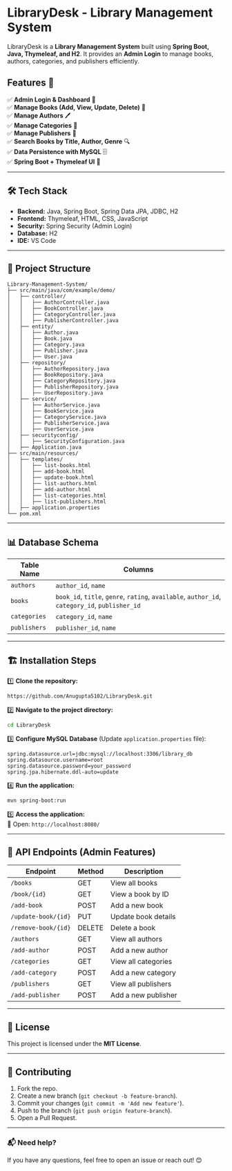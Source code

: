 # LibraryDesk - Library Management System

LibraryDesk is a **Library Management System** built using **Spring Boot, Java, Thymeleaf, and H2**. It provides an **Admin Login** to manage books, authors, categories, and publishers efficiently.

## Features 🚀

✅ **Admin Login & Dashboard** 🔑  
✅ **Manage Books (Add, View, Update, Delete)** 📖  
✅ **Manage Authors** 🖊️  
✅ **Manage Categories** 📂  
✅ **Manage Publishers** 🏢  
✅ **Search Books by Title, Author, Genre** 🔍  
✅ **Data Persistence with MySQL** 🗄️  
✅ **Spring Boot + Thymeleaf UI** 🎨  

---

## 🛠️ Tech Stack

- **Backend:** Java, Spring Boot, Spring Data JPA, JDBC, H2
- **Frontend:** Thymeleaf, HTML, CSS, JavaScript
- **Security:** Spring Security (Admin Login)
- **Database:** H2 
- **IDE:** VS Code

---

## 📂 Project Structure

```
Library-Management-System/
├── src/main/java/com/example/demo/
│   ├── controller/
│   │   ├── AuthorController.java
│   │   ├── BookController.java
│   │   ├── CategoryController.java
│   │   ├── PublisherController.java
│   ├── entity/
│   │   ├── Author.java
│   │   ├── Book.java
│   │   ├── Category.java
│   │   ├── Publisher.java
│   │   ├── User.java
│   ├── repository/
│   │   ├── AuthorRepository.java
│   │   ├── BookRepository.java
│   │   ├── CategoryRepository.java
│   │   ├── PublisherRepository.java
│   │   ├── UserRepository.java
│   ├── service/
│   │   ├── AuthorService.java
│   │   ├── BookService.java
│   │   ├── CategoryService.java
│   │   ├── PublisherService.java
│   │   ├── UserService.java
│   ├── securityconfig/
│   │   ├── SecurityConfiguration.java
│   ├── Application.java
├── src/main/resources/
│   ├── templates/
│   │   ├── list-books.html
│   │   ├── add-book.html
│   │   ├── update-book.html
│   │   ├── list-authors.html
│   │   ├── add-author.html
│   │   ├── list-categories.html
│   │   ├── list-publishers.html
│   ├── application.properties
└── pom.xml
```

---

## 📊 Database Schema

| Table Name       | Columns |
|-----------------|---------------------------|
| `authors`       | `author_id`, `name`       |
| `books`         | `book_id`, `title`, `genre`, `rating`, `available`, `author_id`, `category_id`, `publisher_id` |
| `categories`    | `category_id`, `name`     |
| `publishers`    | `publisher_id`, `name`    |

---

## 🏗️ Installation Steps

1️⃣ **Clone the repository:**
```sh
https://github.com/Anugupta5102/LibraryDesk.git
```

2️⃣ **Navigate to the project directory:**
```sh
cd LibraryDesk
```

3️⃣ **Configure MySQL Database** (Update `application.properties` file):
```properties
spring.datasource.url=jdbc:mysql://localhost:3306/library_db
spring.datasource.username=root
spring.datasource.password=your_password
spring.jpa.hibernate.ddl-auto=update
```

4️⃣ **Run the application:**
```sh
mvn spring-boot:run
```

5️⃣ **Access the application:**  
📌 Open: `http://localhost:8080/`

---

## 🔗 API Endpoints (Admin Features)

| Endpoint          | Method | Description             |
|------------------|--------|-------------------------|
| `/books`         | GET    | View all books          |
| `/book/{id}`     | GET    | View a book by ID       |
| `/add-book`      | POST   | Add a new book          |
| `/update-book/{id}` | PUT | Update book details     |
| `/remove-book/{id}` | DELETE | Delete a book      |
| `/authors`       | GET    | View all authors        |
| `/add-author`    | POST   | Add a new author        |
| `/categories`    | GET    | View all categories     |
| `/add-category`  | POST   | Add a new category      |
| `/publishers`    | GET    | View all publishers     |
| `/add-publisher` | POST   | Add a new publisher     |

---

## 📜 License

This project is licensed under the **MIT License**.

---

## 🤝 Contributing

1. Fork the repo.
2. Create a new branch (`git checkout -b feature-branch`).
3. Commit your changes (`git commit -m 'Add new feature'`).
4. Push to the branch (`git push origin feature-branch`).
5. Open a Pull Request.

---

### 📬 Need help?

If you have any questions, feel free to open an issue or reach out! 😊
